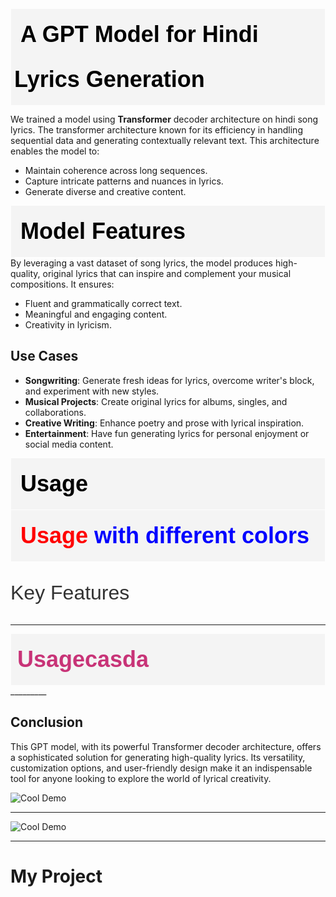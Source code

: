 <p style="font-family: 'Lexend', sans-serif; font-size: 36px; color: #000; font-weight: bold; font-style:; text-align: left; 
          line-height: 2;background-color: #f4f4f4;padding: 5;margin: 1px; text-indent: 10px;">
    A GPT Model for Hindi Lyrics Generation
</p>

We trained a model using $\textbf{Transformer}$ decoder architecture on hindi song lyrics. The transformer architecture known for its efficiency in handling sequential data and generating contextually relevant text. This architecture enables the model to:

- Maintain coherence across long sequences.
- Capture intricate patterns and nuances in lyrics.
- Generate diverse and creative content.

<p style="font-family: 'Lexend', sans-serif; font-size: 36px; color: #000; font-weight: bold; font-style:; text-align: left; 
          line-height: 2;background-color: #f4f4f4;padding: 5;margin: 1px; text-indent: 10px;">
    Model Features
</p>
By leveraging a vast dataset of song lyrics, the model produces high-quality, original lyrics that can inspire and complement your musical compositions. It ensures:

- Fluent and grammatically correct text.
- Meaningful and engaging content.
- Creativity in lyricism.

## Use Cases

- **Songwriting**: Generate fresh ideas for lyrics, overcome writer's block, and experiment with new styles.
- **Musical Projects**: Create original lyrics for albums, singles, and collaborations.
- **Creative Writing**: Enhance poetry and prose with lyrical inspiration.
- **Entertainment**: Have fun generating lyrics for personal enjoyment or social media content.

<p style="font-family: 'Lexend', sans-serif; font-size: 36px; color: #000; font-weight: bold; font-style:; text-align: left; 
          line-height: 2;background-color: #f4f4f4;padding: 5;margin: 1px; text-indent: 10px;">
    Usage
</p>



<p style="font-family: 'Lexend', sans-serif; font-size: 36px; font-weight: bold; text-align: left; 
          line-height: 2; background-color: #f4f4f4; padding: 5px; margin: 1px; text-indent: 10px;">
    <span style="color: red;">Usage</span> 
    <span style="color: blue;">with different colors</span>
</p>









<p style="font-family: Arial, sans-serif; font-size: 32px; color: #333;">
  Key Features
</p>

____________________
<p style="font-family: 'Lexend', sans-serif; font-size: 36px; color: #c83377; font-weight: bold; font-style:; text-align: left; 
          line-height: 2;background-color: #f4f4f4;padding: 5;margin: 1px; text-indent: 5px;">
    Usagecasda
</p>
_________







## Conclusion

This GPT model, with its powerful Transformer decoder architecture, offers a sophisticated solution for generating high-quality lyrics. Its versatility, customization options, and user-friendly design make it an indispensable tool for anyone looking to explore the world of lyrical creativity.




![Cool Demo](https://github.com/adityapande1/lyrics-gpt/blob/main/media/gifs/g1.gif)
____________________________________
![Cool Demo](https://github.com/adityapande1/lyrics-gpt/blob/main/media/gifs/g4.gif)
___________________________________________________
# My Project

